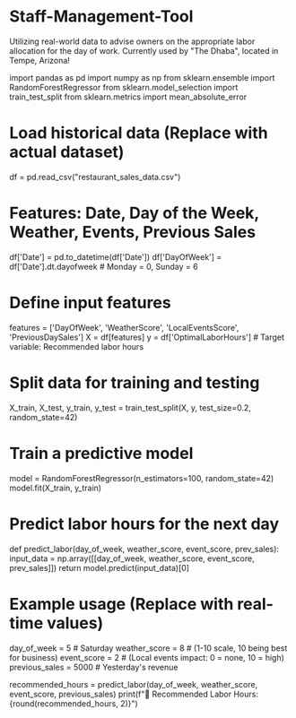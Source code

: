 # Staff-Management-Tool
Utilizing real-world data to advise owners on the appropriate labor allocation for the day of work. Currently used by "The Dhaba", located in Tempe, Arizona!

import pandas as pd
import numpy as np
from sklearn.ensemble import RandomForestRegressor
from sklearn.model_selection import train_test_split
from sklearn.metrics import mean_absolute_error

# Load historical data (Replace with actual dataset)
df = pd.read_csv("restaurant_sales_data.csv")

# Features: Date, Day of the Week, Weather, Events, Previous Sales
df['Date'] = pd.to_datetime(df['Date'])
df['DayOfWeek'] = df['Date'].dt.dayofweek  # Monday = 0, Sunday = 6

# Define input features
features = ['DayOfWeek', 'WeatherScore', 'LocalEventsScore', 'PreviousDaySales']
X = df[features]
y = df['OptimalLaborHours']  # Target variable: Recommended labor hours

# Split data for training and testing
X_train, X_test, y_train, y_test = train_test_split(X, y, test_size=0.2, random_state=42)

# Train a predictive model
model = RandomForestRegressor(n_estimators=100, random_state=42)
model.fit(X_train, y_train)

# Predict labor hours for the next day
def predict_labor(day_of_week, weather_score, event_score, prev_sales):
    input_data = np.array([[day_of_week, weather_score, event_score, prev_sales]])
    return model.predict(input_data)[0]

# Example usage (Replace with real-time values)
day_of_week = 5  # Saturday
weather_score = 8  # (1-10 scale, 10 being best for business)
event_score = 2  # (Local events impact: 0 = none, 10 = high)
previous_sales = 5000  # Yesterday's revenue

recommended_hours = predict_labor(day_of_week, weather_score, event_score, previous_sales)
print(f"🔹 Recommended Labor Hours: {round(recommended_hours, 2)}")
